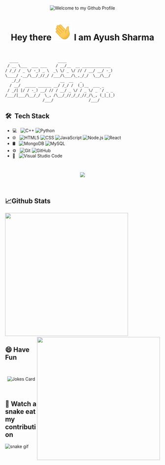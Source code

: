 <br>
<div align="center">
    <img src="https://github.com/BrunnerLivio/brunnerlivio/blob/master/images/welcome.png?raw=true" style="max-width: 100%;" alt="Welcome to my Github Profile" />
</div>


<div align="center">
<h1 align="center">Hey there <img width="60" src="https://github.com/1999AZZAR/1999AZZAR/blob/main/resources/img/waving.gif"> I am Ayush Sharma</h1>
<br>
</div>

```
  ____                  ____                      
 / __ \___  ___ ___    / __/__  __ _____________  
/ /_/ / _ \/ -_) _ \  _\ \/ _ \/ // / __/ __/ -_) 
\____/ .__/\__/_//_/ /___/\___/\_,_/_/  \__/\__/  
   _/_/                  __  __   _               
  / __/  _____ ______ __/ /_/ /  (_)__  ___ _     
 / _/| |/ / -_) __/ // / __/ _ \/ / _ \/ _ `/ _ _ 
/___/|___/\__/_/  \_, /\__/_//_/_/_//_/\_, (_|_|_)
                 /___/                /___/       
```


## 🛠 &nbsp;Tech Stack

- 💻 &nbsp;
  ![C++](https://img.shields.io/badge/-C++-333333?style=flat&logo=C%2B%2B&logoColor=00599C)
  ![Python](https://img.shields.io/badge/-Python-333333?style=flat&logo=python)
- 🌐 &nbsp;
  ![HTML5](https://img.shields.io/badge/-HTML5-333333?style=flat&logo=HTML5)
  ![CSS](https://img.shields.io/badge/-CSS-333333?style=flat&logo=CSS3&logoColor=1572B6)
  ![JavaScript](https://img.shields.io/badge/-JavaScript-333333?style=flat&logo=javascript)
  ![Node.js](https://img.shields.io/badge/-Node.js-333333?style=flat&logo=node.js)
  ![React](https://img.shields.io/badge/-React-333333?style=flat&logo=react)
- 🛢 &nbsp;
  ![MongoDB](https://img.shields.io/badge/-MongoDB-333333?style=flat&logo=postgresql)
  ![MySQL](https://img.shields.io/badge/-MySQL-333333?style=flat&logo=mysql)
- ⚙️ &nbsp;
  ![Git](https://img.shields.io/badge/-Git-333333?style=flat&logo=git)
  ![GitHub](https://img.shields.io/badge/-GitHub-333333?style=flat&logo=github)
- 🔧 &nbsp;
  ![Visual Studio Code](https://img.shields.io/badge/-Visual%20Studio%20Code-333333?style=flat&logo=visual-studio-code&logoColor=007ACC)


<br>
<p align="center">
  <img src="https://komarev.com/ghpvc/?username=iamay">
</p>



<!--
**iamay/iamay** is a ✨ _special_ ✨ repository because its `README.md` (this file) appears on your GitHub profile.
Here are some ideas to get you started:
- 🔭 I’m currently working on ...
- 🌱 I’m currently learning ...
- 👯 I’m looking to collaborate on ...
- 🤔 I’m looking for help with ...
- 💬 Ask me about ...
- 📫 How to reach me: ...
- 😄 Pronouns: ...
- ⚡ Fun fact: ...
-->
<br>

## 📈Github Stats
<p align="left">
<a href="https://github.com/iamay/github-readme-stats"><img height="400px" width="400px" src="https://github-readme-stats.vercel.app/api?username=iamay&theme=default&count_private=true&show_icons=true&hide_border=true"></a>
<a href="https://git.io/streak-stats"><img align="right" height="400px" width="400px" src="http://github-readme-streak-stats.herokuapp.com?user=iamay&theme=default&count_private=true&hide_border=true&fire=F98404&ring=F98404"></a>
</p>


<h2>😄 Have Fun </h2>
<br>
<p align="center">
  <img src="https://readme-jokes.vercel.app/api?theme=tokyonight" alt="Jokes Card" />
</p>

<br>

## 🐍 Watch a snake eat my contribution
![snake gif](https://github.com/iamay/iamay/blob/output/github-contribution-grid-snake.gif)
<br>
